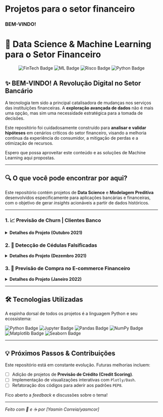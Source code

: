 # Projetos para o setor financeiro
### BEM-VINDO!
# 🏦 Data Science & Machine Learning para o Setor Financeiro

<p align="center">
  <img src="https://img.shields.io/badge/FinTech-003366?style=for-the-badge&logo=cashapp&logoColor=white" alt="FinTech Badge"/>
  <img src="https://img.shields.io/badge/Machine%20Learning-FFB700?style=for-the-badge&logo=scikit-learn&logoColor=black" alt="ML Badge"/>
  <img src="https://img.shields.io/badge/Risco%20&%20Fraude-DC143C?style=for-the-badge&logo=secure-shell&logoColor=white" alt="Risco Badge"/>
  <img src="https://img.shields.io/badge/Python-3776AB?style=for-the-badge&logo=python&logoColor=white" alt="Python Badge"/>
</p>

## ✨ BEM-VINDO! A Revolução Digital no Setor Bancário

A tecnologia tem sido a principal catalisadora de mudanças nos serviços das instituições financeiras. A **exploração avançada de dados** não é mais uma opção, mas sim uma necessidade estratégica para a tomada de decisões.

Este repositório foi cuidadosamente construído para **analisar e validar hipóteses** em cenários críticos do setor financeiro, visando a melhoria contínua da experiência do consumidor, a mitigação de perdas e a otimização de recursos.

Espero que possa aproveitar este conteúdo e as soluções de Machine Learning aqui propostas.

---

## 🔍 O que você pode encontrar por aqui?

Este repositório contém projetos de **Data Science** e **Modelagem Preditiva** desenvolvidos especificamente para aplicações bancárias e financeiras, com o objetivo de gerar *insights* acionáveis a partir de dados históricos.

---

### 1. 📈 Previsão de Churn | Clientes Banco

<details>
<summary><strong>Detalhes do Projeto (Outubro 2021)</strong></summary>

**O Desafio:** Churn (ou Taxa de Rotatividade) é o número de clientes que deixam uma empresa em um período. Esta métrica está diretamente ligada à capacidade de crescimento sustentável. Quanto mais clientes a empresa perde, mais difícil é crescer.

**A Solução:** Este projeto analisa o comportamento histórico e características dos clientes para construir um modelo preditivo capaz de **identificar possíveis evasões** de clientes. Com essa informação, as equipes de relacionamento e marketing podem agir **previamente** com ofertas ou suporte para reter esses clientes de alto risco de saída.

**Técnicas Chave:** Classificação, Análise de Recurso, Matriz de Confusão.

</details>

### 2. 💸 Detecção de Cédulas Falsificadas

<details>
<summary><strong>Detalhes do Projeto (Dezembro 2021)</strong></summary>

**O Desafio:** O recebimento de cédulas falsas é um risco operacional real. Anualmente, o Banco Central retém e retira de circulação milhões de reais em notas falsificadas. Esse risco impacta diretamente empresas e caixas eletrônicos.

**A Solução:** Através da análise de **recursos visuais e estatísticos** de amostras de cédulas legítimas e falsas, foi desenvolvido um modelo preditivo robusto. O objetivo é criar uma ferramenta que possa, na prática, **identificar cédulas falsas** e, assim, mitigar perdas financeiras e operacionais.

**Técnicas Chave:** Classificação, Feature Engineering, Validação de Modelo.

</details>

### 3. 🛒 Previsão de Compra no E-commerce Financeiro

<details>
<summary><strong>Detalhes do Projeto (Janeiro 2022)</strong></summary>

**O Desafio:** No cenário corporativo, a alocação de recursos em Marketing muitas vezes carece de análise consistente, levando a um conservadorismo na divisão de orçamento. Otimizar esse investimento é complexo, mas crucial para fazer mais com menos.

**A Solução:** Este projeto foca na **modelagem da intenção de compra**. Ao prever quais clientes de um ecossistema de E-commerce têm maior probabilidade de realizar uma transação, é possível **otimizar a alocação de recursos** de marketing e publicidade, focando nas audiências com maior potencial de conversão.

**Técnicas Chave:** Análise de Propensão, Modelos de Regressão Logística/Classificação, Otimização de ROI.

</details>

---

## 🛠️ Tecnologias Utilizadas

A espinha dorsal de todos os projetos é a linguagem Python e seu ecossistema:

<p align="left">
  <img src="https://img.shields.io/badge/Python-3776AB?style=for-the-badge&logo=python&logoColor=white" alt="Python Badge"/>
  <img src="https://img.shields.io/badge/Jupyter%20Notebook-F37626?style=for-the-badge&logo=jupyter&logoColor=white" alt="Jupyter Badge"/>
  <img src="https://img.shields.io/badge/Pandas-150458?style=for-the-badge&logo=pandas&logoColor=white" alt="Pandas Badge"/>
  <img src="https://img.shields.io/badge/NumPy-013243?style=for-the-badge&logo=numpy&logoColor=white" alt="NumPy Badge"/>
  <img src="https://img.shields.io/badge/Matplotlib-3E4F63?style=for-the-badge&logo=matplotlib&logoColor=white" alt="Matplotlib Badge"/>
  <img src="https://img.shields.io/badge/Seaborn-4D88AE?style=for-the-badge&logo=seaborn&logoColor=white" alt="Seaborn Badge"/>
</p>

---

## 💡 Próximos Passos & Contribuições

Este repositório está em constante evolução. Futuras melhorias incluem:

* [ ] Adição de projetos de **Previsão de Crédito (Credit Scoring)**.
* [ ] Implementação de visualizações interativas com `Plotly/Dash`.
* [ ] Refatoração dos códigos para aderir aos padrões `PEP8`.

Fico aberto a *feedback* e discussões sobre o tema!

***
*Feito com 🧠 e ☕ por [Yasmin Correia/yasmcor]*
